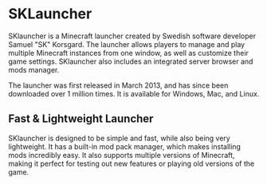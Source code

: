# SKLauncher

SKlauncher is a Minecraft launcher created by Swedish software developer Samuel "SK" Korsgard. The launcher allows players to manage and play multiple Minecraft instances from one window, as well as customize their game settings. SKlauncher also includes an integrated server browser and mods manager. 

The launcher was first released in March 2013, and has since been downloaded over 1 million times. It is available for Windows, Mac, and Linux.

## Fast & Lightweight Launcher

SKlauncher is designed to be simple and fast, while also being very lightweight. It has a built-in mod pack manager, which makes installing mods incredibly easy. It also supports multiple versions of Minecraft, making it perfect for testing out new features or playing old versions of the game.
